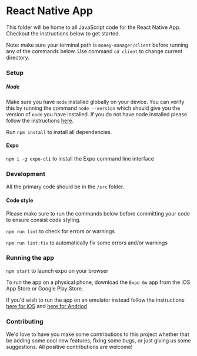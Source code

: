 # React Native App

This folder will be home to all JavaScript code for the React Native App. 
Checkout the instructions below to get started.

Note: make sure your terminal path is `money-manager/client` before running any of the commands below. Use command 
`cd client` to change current directory.

### Setup

##### Node
Make sure you have `node` installed globally on your device. You can verify this by running the command `node --version`
which should give you the version of `node` you have installed. If you do not have node installed please follow the
instructions [here](https://nodejs.org/en/download/).

Run `npm install` to install all dependencies.

#### Expo

`npm i -g expo-cli` to install the Expo command line interface

### Development

All the primary code should be in the `/src` folder.

#### Code style
Please make sure to run the commands below before committing your code to ensure consist code styling.

`npm run lint` to check for errors or warnings

`npm run lint:fix` to automatically fix some errors and/or warnings

### Running the app

`npm start` to launch expo on your browser

To run the app on a physical phone, download the `Expo Go` app from the iOS App Store or Google Play Store.

If you'd wish to run the app on an emulator instead follow the instructions 
[here for iOS](https://docs.expo.dev/workflow/ios-simulator/) and 
[here for Andriod](https://docs.expo.dev/workflow/android-studio-emulator/)

### Contributing

We'd love to have you make some contributions to this project whether that be adding some cool new features, fixing 
some bugs, or just giving us some suggestions. All positive contributions are welcome!
